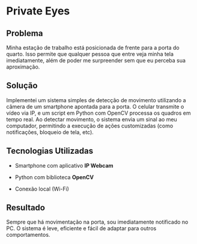 # Private Eyes

## Problema

Minha estação de trabalho está posicionada de frente para a porta do quarto. Isso permite que qualquer pessoa que entre veja minha tela imediatamente, além de poder me surpreender sem que eu perceba sua aproximação.

## Solução

Implementei um sistema simples de detecção de movimento utilizando a câmera de um smartphone apontada para a porta. O celular transmite o vídeo via IP, e um script em Python com OpenCV processa os quadros em tempo real. Ao detectar movimento, o sistema envia um sinal ao meu computador, permitindo a execução de ações customizadas (como notificações, bloqueio de tela, etc).

## Tecnologias Utilizadas

- Smartphone com aplicativo **IP Webcam**
    
- Python com biblioteca **OpenCV**
    
- Conexão local (Wi-Fi)
    

## Resultado

Sempre que há movimentação na porta, sou imediatamente notificado no PC. O sistema é leve, eficiente e fácil de adaptar para outros comportamentos.
